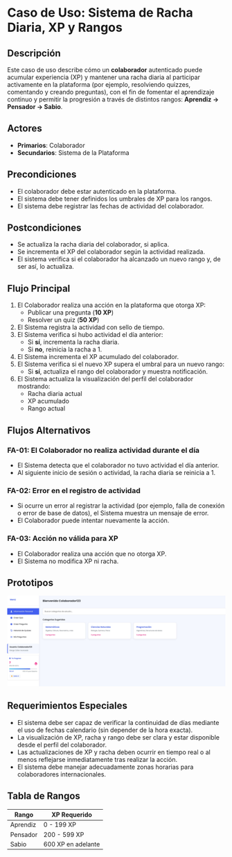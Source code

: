 # Caso de Uso: Sistema de Racha Diaria, XP y Rangos

## Descripción
Este caso de uso describe cómo un **colaborador** autenticado puede acumular experiencia (XP) y mantener una racha diaria al participar activamente en la plataforma (por ejemplo, resolviendo quizzes, comentando y creando preguntas), con el fin de fomentar el aprendizaje continuo y permitir la progresión a través de distintos rangos: **Aprendiz → Pensador → Sabio**.

## Actores
- **Primarios**: Colaborador 
- **Secundarios**: Sistema de la Plataforma

## Precondiciones
- El colaborador debe estar autenticado en la plataforma.  
- El sistema debe tener definidos los umbrales de XP para los rangos.  
- El sistema debe registrar las fechas de actividad del colaborador.

## Postcondiciones
- Se actualiza la racha diaria del colaborador, si aplica.  
- Se incrementa el XP del colaborador según la actividad realizada.  
- El sistema verifica si el colaborador ha alcanzado un nuevo rango y, de ser así, lo actualiza.

## Flujo Principal
1. El Colaborador realiza una acción en la plataforma que otorga XP:
   - Publicar una pregunta (**10 XP**)
   - Resolver un quiz (**50 XP**)
2. El Sistema registra la actividad con sello de tiempo.
3. El Sistema verifica si hubo actividad el día anterior:
   - Si **sí**, incrementa la racha diaria.
   - Si **no**, reinicia la racha a 1.
4. El Sistema incrementa el XP acumulado del colaborador.
5. El Sistema verifica si el nuevo XP supera el umbral para un nuevo rango:
   - Si **sí**, actualiza el rango del colaborador y muestra notificación.
6. El Sistema actualiza la visualización del perfil del colaborador mostrando:
   - Racha diaria actual  
   - XP acumulado  
   - Rango actual

## Flujos Alternativos

### FA-01: El Colaborador no realiza actividad durante el día
- El Sistema detecta que el colaborador no tuvo actividad el día anterior.  
- Al siguiente inicio de sesión o actividad, la racha diaria se reinicia a 1.

### FA-02: Error en el registro de actividad
- Si ocurre un error al registrar la actividad (por ejemplo, falla de conexión o error de base de datos), el Sistema muestra un mensaje de error.  
- El Colaborador puede intentar nuevamente la acción.

### FA-03: Acción no válida para XP
- El Colaborador realiza una acción que no otorga XP.  
- El Sistema no modifica XP ni racha.

## Prototipos
![Prototipo visualizar rango, XP y racha del colaborador](imagenes/racha_XP_rango_prototipo.jpg)

## Requerimientos Especiales
- El sistema debe ser capaz de verificar la continuidad de días mediante el uso de fechas calendario (sin depender de la hora exacta).
- La visualización de XP, racha y rango debe ser clara y estar disponible desde el perfil del colaborador.
- Las actualizaciones de XP y racha deben ocurrir en tiempo real o al menos reflejarse inmediatamente tras realizar la acción.
- El sistema debe manejar adecuadamente zonas horarias para colaboradores internacionales.

## Tabla de Rangos

| Rango     | XP Requerido     |
|-----------|------------------|
| Aprendiz  | 0 - 199 XP       |
| Pensador  | 200 - 599 XP     |
| Sabio     | 600 XP en adelante |
